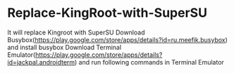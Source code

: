 # Replace-KingRoot-with-SuperSU
It will replace Kingroot with SuperSU
Download Busybox(https://play.google.com/store/apps/details?id=ru.meefik.busybox) and install busybox
Download Terminal Emulator(https://play.google.com/store/apps/details?id=jackpal.androidterm) and run following commands in Terminal Emulator
